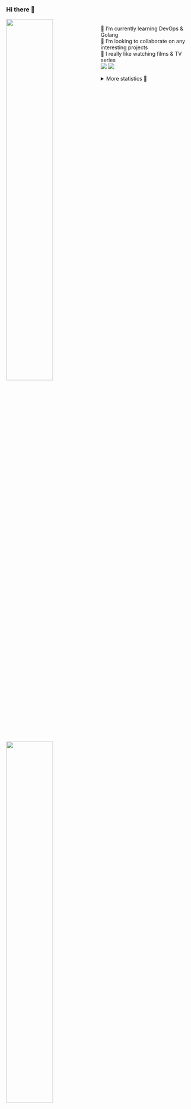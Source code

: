 ### Hi there 👋


[<img align="left" width="50%" src="https://github-readme-stats.vercel.app/api?username=rufusnufus&hide=issues&show_icons=true&count_private=true&theme=transparent&title_color=FF6F40&text_color=FBF9F8&icon_color=F48242&hide_border=true&hide_title=true#gh-dark-mode-only">](https://metrics.lecoq.io/rufusnufus#gh-dark-mode-only)
[<img align="left" width="50%" src="https://github-readme-stats.vercel.app/api?username=rufusnufus&hide=issues&show_icons=true&count_private=true&theme=transparent&title_color=FF6533&text_color=4D4644&icon_color=FF8038&hide_border=true&hide_title=true#gh-light-mode-only">](https://metrics.lecoq.io/rufusnufus#gh-light-mode-only)

<p>
  <br>
  🌱 I’m currently learning DevOps & Golang</br>
  👯 I’m looking to collaborate on any interesting projects</br>
  🎥 I really like watching films & TV series</br>
  <a href="https://linkedin.com/in/rufusnufus"><img src="https://img.shields.io/badge/linkedin-0077B5.svg?style=for-the-badge&logo=linkedin&logoColor=white"/></a>
  <a href="https://t.me/rufusnufus"><img src="https://img.shields.io/badge/-telegram-black?style=for-the-badge&color=blue&logo=telegram"/></a>
</p>

<p text-align="left">
<details>
  <summary>More statistics 👀</summary><br/>

<!--START_SECTION:waka-->
![Code Time](http://img.shields.io/badge/Code%20Time-246%20hrs%2034%20mins-blue)

![Profile Views](http://img.shields.io/badge/Profile%20Views-0-blue)

**I'm an Early 🐤** 

```text
🌞 Morning                4333 commits        ██████░░░░░░░░░░░░░░░░░░░   22.36 % 
🌆 Daytime                10999 commits       ██████████████░░░░░░░░░░░   56.77 % 
🌃 Evening                3444 commits        ████░░░░░░░░░░░░░░░░░░░░░   17.77 % 
🌙 Night                  600 commits         █░░░░░░░░░░░░░░░░░░░░░░░░   03.10 % 
```
📅 **I'm Most Productive on Wednesday** 

```text
Monday                   3836 commits        █████░░░░░░░░░░░░░░░░░░░░   19.80 % 
Tuesday                  3697 commits        █████░░░░░░░░░░░░░░░░░░░░   19.08 % 
Wednesday                3902 commits        █████░░░░░░░░░░░░░░░░░░░░   20.14 % 
Thursday                 3136 commits        ████░░░░░░░░░░░░░░░░░░░░░   16.18 % 
Friday                   3453 commits        ████░░░░░░░░░░░░░░░░░░░░░   17.82 % 
Saturday                 507 commits         █░░░░░░░░░░░░░░░░░░░░░░░░   02.62 % 
Sunday                   845 commits         █░░░░░░░░░░░░░░░░░░░░░░░░   04.36 % 
```


📊 **This Week I Spent My Time On** 

```text
💬 Programming Languages: 
Other                    20 hrs 50 mins      █████████████████░░░░░░░░   68.36 % 
YAML                     4 hrs 32 mins       ████░░░░░░░░░░░░░░░░░░░░░   14.92 % 
HCL                      3 hrs 15 mins       ███░░░░░░░░░░░░░░░░░░░░░░   10.71 % 
Terraform                1 hr 2 mins         █░░░░░░░░░░░░░░░░░░░░░░░░   03.43 % 
Docker                   23 mins             ░░░░░░░░░░░░░░░░░░░░░░░░░   01.29 % 

🔥 Editors: 
iTerm2                   19 hrs 55 mins      ████████████████░░░░░░░░░   65.32 % 
VS Code                  10 hrs 34 mins      █████████░░░░░░░░░░░░░░░░   34.68 % 
```

**I Mostly Code in Java** 

```text
Java                     41 repos            ██████░░░░░░░░░░░░░░░░░░░   24.12 % 
Python                   21 repos            ███░░░░░░░░░░░░░░░░░░░░░░   12.35 % 
Smarty                   16 repos            ██░░░░░░░░░░░░░░░░░░░░░░░   09.41 % 
HTML                     5 repos             █░░░░░░░░░░░░░░░░░░░░░░░░   02.94 % 
Mustache                 4 repos             █░░░░░░░░░░░░░░░░░░░░░░░░   02.35 % 
```




 Last Updated on 21/04/2023 00:59:58 UTC
<!--END_SECTION:waka-->

</details>
</p>
